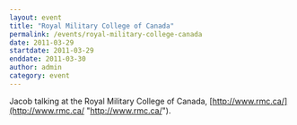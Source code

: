 ```yaml
---
layout: event
title: "Royal Military College of Canada"
permalink: /events/royal-military-college-canada
date: 2011-03-29
startdate: 2011-03-29
enddate: 2011-03-30
author: admin
category: event
---
```


Jacob talking at the Royal Military College of Canada, [http://www.rmc.ca/](http://www.rmc.ca/ "http://www.rmc.ca/").

